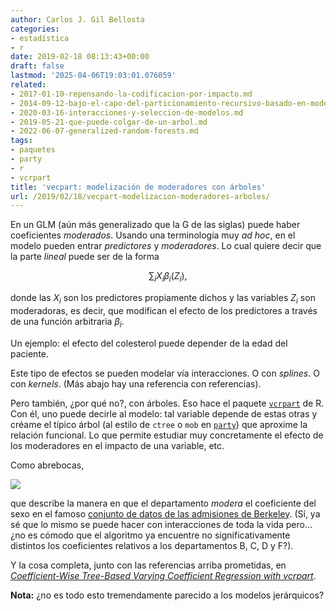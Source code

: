 ```yaml
---
author: Carlos J. Gil Bellosta
categories:
- estadística
- r
date: 2019-02-18 08:13:43+00:00
draft: false
lastmod: '2025-04-06T19:03:01.076059'
related:
- 2017-01-10-repensando-la-codificacion-por-impacto.md
- 2014-09-12-bajo-el-capo-del-particionamiento-recursivo-basado-en-modelos.md
- 2020-03-16-interacciones-y-seleccion-de-modelos.md
- 2019-05-21-que-puede-colgar-de-un-arbol.md
- 2022-06-07-generalized-random-forests.md
tags:
- paquetes
- party
- r
- vcrpart
title: 'vecpart: modelización de moderadores con árboles'
url: /2019/02/18/vecpart-modelizacion-moderadores-arboles/
---
```


En un GLM (aún más generalizado que la G de las siglas) puede haber coeficientes _moderados_. Usando una terminología muy _ad hoc_, en el modelo  pueden entrar _predictores_ y _moderadores_. Lo cual quiere decir que la parte _lineal_ puede ser de la forma

$$\sum_i X_i \beta_i(Z_i),$$

donde las $X_i$ son los predictores propiamente dichos y las variables $Z_i$ son moderadoras, es decir, que modifican el efecto de los predictores a través de una función arbitraria $\beta_i$.

Un ejemplo: el efecto del colesterol puede depender de la edad del paciente.

Este tipo de efectos se pueden modelar vía interacciones. O con _splines_. O con _kernels_. (Más abajo hay una referencia con referencias).

Pero también, ¿por qué no?, con árboles. Eso hace el paquete [`vcrpart`](https://CRAN.R-project.org/package=vcrpart) de R. Con él, uno puede decirle al modelo: tal variable depende de estas otras y créame el típico árbol (al estilo de `ctree` o `mob` en [`party`](https://CRAN.R-project.org/package=party)) que aproxime la relación funcional. Lo que permite estudiar muy concretamente el efecto de los moderadores en el impacto de una variable, etc.

Como abrebocas,

![](/wp-uploads/2019/02/vrcpart.png#center)

que describe la manera en que el departamento _modera_ el coeficiente del sexo en el famoso [conjunto de datos de las admisiones de Berkeley](https://stat.ethz.ch/R-manual/R-devel/library/datasets/html/UCBAdmissions.html). (Sí, ya sé que lo mismo se puede hacer con interacciones de toda la vida pero... ¿no es cómodo que el algoritmo ya encuentre no significativamente distintos los coeficientes relativos a los departamentos B, C, D y F?).

Y la cosa completa, junto con las referencias arriba prometidas, en [_Coefficient-Wise Tree-Based Varying Coefficient Regression with vcrpart_](https://www.jstatsoft.org/article/view/v080i06).

**Nota:** ¿no es todo esto tremendamente parecido a los modelos jerárquicos?